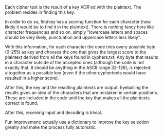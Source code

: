 Each cipher text is the result of a key XOR'ed with the plaintext. The problem resides in finding this key.

In order to do so, findkey has a scoring function for each character (how likely it would be to find it in the plaintext). There is nothing fancy here like character frequencies and so on, simply "lowercase letters and spaces should be very likely, punctuation and uppercase letters less likely".

With this information, for each character the code tries every possible byte (0-255) as key and chooses the one that gives the largest score to the plaintext derived from all the keys found in cyphers.txt. Any byte that results in a character outside of the accepted ones (although the code is not exactly that, it should be anything in the ASCII range 32-126), is rejected altogether as a possible key (even if the other cyphertexts would have resulted in a higher score).

After this, the key and the resulting plaintexts are output. Eyeballing the results gives an idea of the characters that are mistaken in certain positions. These are included in the code until the key that makes all the plaintexts correct is found.

After this, receiving input and decoding is trivial.

Fun improvement: actually use a dictionary to improve the key selection greatly and make the process fully automatic.